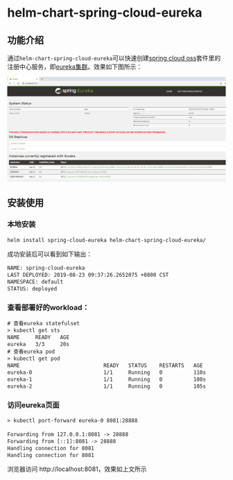 # helm-chart-spring-cloud-eureka

## 功能介绍

通过`helm-chart-spring-cloud-eureka`可以快速创建[spring cloud oss](https://spring.io/projects/spring-cloud-netflix)套件里的注册中心服务，即[eureka集群](https://cloud.spring.io/spring-cloud-netflix/multi/multi_spring-cloud-eureka-server.html)。效果如下图所示：

![eureka-web](./images/eureka-web.PNG)

## 安装使用

### 本地安装
```shell
helm install spring-cloud-eureka helm-chart-spring-cloud-eureka/

```

成功安装后可以看到如下输出：
```shell
NAME: spring-cloud-eureka
LAST DEPLOYED: 2019-08-23 09:37:26.2652075 +0800 CST
NAMESPACE: default
STATUS: deployed
```

### 查看部署好的workload：
```shell
# 查看eureka statefulset
> kubectl get sts
NAME     READY   AGE
eureka   3/3     20s
# 查看eureka pod
> kubectl get pod
NAME                           READY   STATUS    RESTARTS   AGE
eureka-0                       1/1     Running   0          110s
eureka-1                       1/1     Running   0          108s
eureka-2                       1/1     Running   0          105s
```
### 访问eureka页面
```shell
> kubectl port-forward eureka-0 8081:28888

Forwarding from 127.0.0.1:8081 -> 28888
Forwarding from [::1]:8081 -> 28888
Handling connection for 8081
Handling connection for 8081

```

浏览器访问 http://localhost:8081，效果如上文所示
